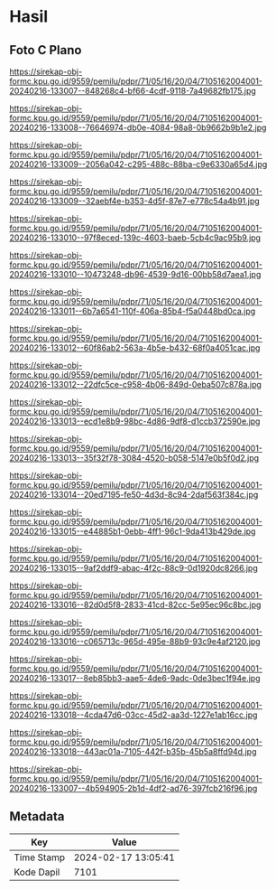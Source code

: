 # Hasil

## Foto C Plano

https://sirekap-obj-formc.kpu.go.id/9559/pemilu/pdpr/71/05/16/20/04/7105162004001-20240216-133007--848268c4-bf66-4cdf-9118-7a49682fb175.jpg

https://sirekap-obj-formc.kpu.go.id/9559/pemilu/pdpr/71/05/16/20/04/7105162004001-20240216-133008--76646974-db0e-4084-98a8-0b9662b9b1e2.jpg

https://sirekap-obj-formc.kpu.go.id/9559/pemilu/pdpr/71/05/16/20/04/7105162004001-20240216-133009--2056a042-c295-488c-88ba-c9e6330a65d4.jpg

https://sirekap-obj-formc.kpu.go.id/9559/pemilu/pdpr/71/05/16/20/04/7105162004001-20240216-133009--32aebf4e-b353-4d5f-87e7-e778c54a4b91.jpg

https://sirekap-obj-formc.kpu.go.id/9559/pemilu/pdpr/71/05/16/20/04/7105162004001-20240216-133010--97f8eced-139c-4603-baeb-5cb4c9ac95b9.jpg

https://sirekap-obj-formc.kpu.go.id/9559/pemilu/pdpr/71/05/16/20/04/7105162004001-20240216-133010--10473248-db96-4539-9d16-00bb58d7aea1.jpg

https://sirekap-obj-formc.kpu.go.id/9559/pemilu/pdpr/71/05/16/20/04/7105162004001-20240216-133011--6b7a6541-110f-406a-85b4-f5a0448bd0ca.jpg

https://sirekap-obj-formc.kpu.go.id/9559/pemilu/pdpr/71/05/16/20/04/7105162004001-20240216-133012--60f86ab2-563a-4b5e-b432-68f0a4051cac.jpg

https://sirekap-obj-formc.kpu.go.id/9559/pemilu/pdpr/71/05/16/20/04/7105162004001-20240216-133012--22dfc5ce-c958-4b06-849d-0eba507c878a.jpg

https://sirekap-obj-formc.kpu.go.id/9559/pemilu/pdpr/71/05/16/20/04/7105162004001-20240216-133013--ecd1e8b9-98bc-4d86-9df8-d1ccb372590e.jpg

https://sirekap-obj-formc.kpu.go.id/9559/pemilu/pdpr/71/05/16/20/04/7105162004001-20240216-133013--35f32f78-3084-4520-b058-5147e0b5f0d2.jpg

https://sirekap-obj-formc.kpu.go.id/9559/pemilu/pdpr/71/05/16/20/04/7105162004001-20240216-133014--20ed7195-fe50-4d3d-8c94-2daf563f384c.jpg

https://sirekap-obj-formc.kpu.go.id/9559/pemilu/pdpr/71/05/16/20/04/7105162004001-20240216-133015--e44885b1-0ebb-4ff1-96c1-9da413b429de.jpg

https://sirekap-obj-formc.kpu.go.id/9559/pemilu/pdpr/71/05/16/20/04/7105162004001-20240216-133015--9af2ddf9-abac-4f2c-88c9-0d1920dc8266.jpg

https://sirekap-obj-formc.kpu.go.id/9559/pemilu/pdpr/71/05/16/20/04/7105162004001-20240216-133016--82d0d5f8-2833-41cd-82cc-5e95ec96c8bc.jpg

https://sirekap-obj-formc.kpu.go.id/9559/pemilu/pdpr/71/05/16/20/04/7105162004001-20240216-133016--c065713c-965d-495e-88b9-93c9e4af2120.jpg

https://sirekap-obj-formc.kpu.go.id/9559/pemilu/pdpr/71/05/16/20/04/7105162004001-20240216-133017--8eb85bb3-aae5-4de6-9adc-0de3bec1f94e.jpg

https://sirekap-obj-formc.kpu.go.id/9559/pemilu/pdpr/71/05/16/20/04/7105162004001-20240216-133018--4cda47d6-03cc-45d2-aa3d-1227e1ab16cc.jpg

https://sirekap-obj-formc.kpu.go.id/9559/pemilu/pdpr/71/05/16/20/04/7105162004001-20240216-133018--443ac01a-7105-442f-b35b-45b5a8ffd94d.jpg

https://sirekap-obj-formc.kpu.go.id/9559/pemilu/pdpr/71/05/16/20/04/7105162004001-20240216-133007--4b594905-2b1d-4df2-ad76-397fcb216f96.jpg


## Metadata

| Key        | Value               |
| ---------- | ------------------- |
| Time Stamp | 2024-02-17 13:05:41 |
| Kode Dapil | 7101                |



